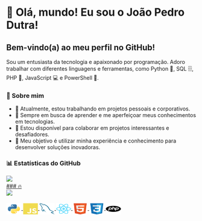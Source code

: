 # 👋 Olá, mundo! Eu sou o João Pedro Dutra!

## Bem-vindo(a) ao meu perfil no GitHub!
Sou um entusiasta da tecnologia e apaixonado por programação.
Adoro trabalhar com diferentes linguagens e ferramentas, como Python 🐍, SQL 🗄️, PHP 🐘, JavaScript 💻 e PowerShell 💪.

### 🎯 Sobre mim
- 🔭 Atualmente, estou trabalhando em projetos pessoais e corporativos.
- 🌱 Sempre em busca de aprender e me aperfeiçoar meus conhecimentos em tecnologias.
- 🤝 Estou disponível para colaborar em projetos interessantes e desafiadores.
- 🎯 Meu objetivo é utilizar minha experiência e conhecimento para desenvolver soluções inovadoras.

### 📊 Estatísticas do GitHub
 <div>
  <a href="https://github.com/jpdutraa">
  <img height="180em" src="https://github-readme-stats.vercel.app/api?username=jpdutraa&show_icons=true&theme=dracula&include_all_commits=true&count_private=true"/>
 </div>
 ### 🔥
 <div>
  <img height="180em" src="https://github-readme-stats.vercel.app/api/top-langs/?username=jpdutraa&layout=compact&langs_count=16&theme=dracula"/>
</div>
<div style="display: inline_block"><br>
  <img align="center" alt="Python" height="30" width="40" src="https://raw.githubusercontent.com/devicons/devicon/master/icons/python/python-original.svg">
  <img align="center" alt="Js" height="30" width="40" src="https://raw.githubusercontent.com/devicons/devicon/master/icons/javascript/javascript-plain.svg">
  <img align="center" alt="SQL" height="30" width="40" src="https://raw.githubusercontent.com/devicons/devicon/1119b9f84c0290e0f0b38982099a2bd027a48bf1/icons/mysql/mysql-plain.svg">
  <img align="center" alt="React" height="30" width="40" src="https://raw.githubusercontent.com/devicons/devicon/master/icons/react/react-original.svg">
  <img align="center" alt="HTML" height="30" width="40" src="https://raw.githubusercontent.com/devicons/devicon/master/icons/html5/html5-original.svg">
  <img align="center" alt="CSS" height="30" width="40" src="https://raw.githubusercontent.com/devicons/devicon/master/icons/css3/css3-original.svg">
  <img align="center" alt="PHP" height="30" width="40" src="https://raw.githubusercontent.com/devicons/devicon/1119b9f84c0290e0f0b38982099a2bd027a48bf1/icons/php/php-plain.svg">
</div>
